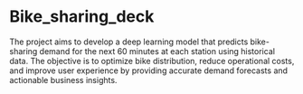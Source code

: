 # Bike_sharing_deck
The project aims to develop a deep learning model that predicts bike-sharing demand for the next 60 minutes at each station using historical data. The objective is to optimize bike distribution, reduce operational costs, and improve user experience by providing accurate demand forecasts and actionable business insights.
